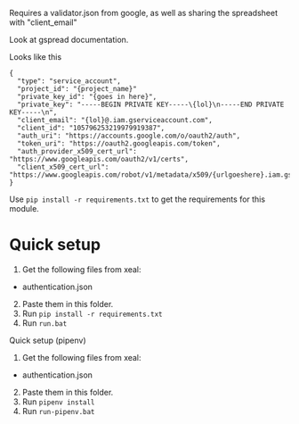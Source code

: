 Requires a validator.json from google,
as well as sharing the spreadsheet with "client_email"


Look at gspread documentation.

Looks like this
```
{
  "type": "service_account",
  "project_id": "{project_name}"
  "private_key_id": "{goes in here}",
  "private_key": "-----BEGIN PRIVATE KEY-----\{lol}\n-----END PRIVATE KEY-----\n",
  "client_email": "{lol}@.iam.gserviceaccount.com",
  "client_id": "105796253219979919387",
  "auth_uri": "https://accounts.google.com/o/oauth2/auth",
  "token_uri": "https://oauth2.googleapis.com/token",
  "auth_provider_x509_cert_url": "https://www.googleapis.com/oauth2/v1/certs",
  "client_x509_cert_url": "https://www.googleapis.com/robot/v1/metadata/x509/{urlgoeshere}.iam.gserviceaccount.com"
}
```

Use `pip install -r requirements.txt` to get the requirements for this module.


Quick setup
===
1) Get the following files from xeal:
* authentication.json
2) Paste them in this folder.
3) Run `pip install -r requirements.txt`
4) Run `run.bat`

Quick setup (pipenv)
1) Get the following files from xeal:
* authentication.json
2) Paste them in this folder.
3) Run `pipenv install`
4) Run `run-pipenv.bat`